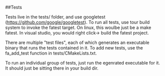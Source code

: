 ##Tests

Tests live in the tests/ folder, and use googletest (https://github.com/google/googletest).
To run all tests, use tour build system to invoke the fatest target. On linux,
this woulbe just be a make fatest. In visual studio, you would right click->
build the fatest project.

There are multiple "test files", each of which generates an executable binary
that runs the tests contained in it. To add new tests, use the fa\_add\_test
function in tests/CMakeLists.txt.

To run an individual group of tests, just run the egenrated executable for it.
It should just be sitting there in your build dir.
